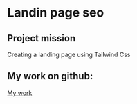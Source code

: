 # Landin page seo

## Project mission

Creating a landing page using Tailwind Css


## My work on github:

 [My work](https://luisrodrigues8019.github.io/pricing-cards/)
